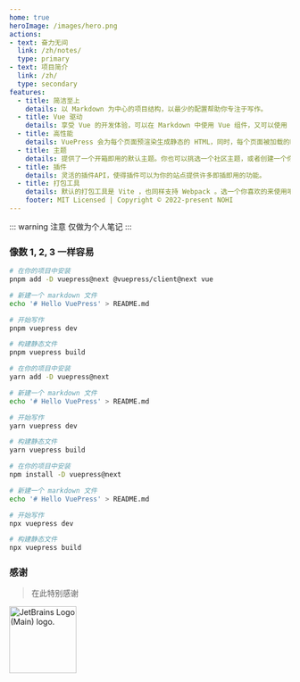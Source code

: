 ```yaml
---
home: true
heroImage: /images/hero.png
actions:
- text: 奋力无间
  link: /zh/notes/
  type: primary
- text: 项目简介
  link: /zh/
  type: secondary
features:
  - title: 简洁至上
    details: 以 Markdown 为中心的项目结构，以最少的配置帮助你专注于写作。
  - title: Vue 驱动
    details: 享受 Vue 的开发体验，可以在 Markdown 中使用 Vue 组件，又可以使用 Vue 来开发自定义主题。
  - title: 高性能
    details: VuePress 会为每个页面预渲染生成静态的 HTML，同时，每个页面被加载的时候，将作为 SPA 运行。
  - title: 主题
    details: 提供了一个开箱即用的默认主题。你也可以挑选一个社区主题，或者创建一个你自己的主题。
  - title: 插件
    details: 灵活的插件API，使得插件可以为你的站点提供许多即插即用的功能。
  - title: 打包工具
    details: 默认的打包工具是 Vite ，也同样支持 Webpack 。选一个你喜欢的来使用吧！
    footer: MIT Licensed | Copyright © 2022-present NOHI
---
```


::: warning 注意
仅做为个人笔记
:::


### 像数 1, 2, 3 一样容易

<CodeGroup>
  <CodeGroupItem title="PNPM" active>

```bash
# 在你的项目中安装
pnpm add -D vuepress@next @vuepress/client@next vue

# 新建一个 markdown 文件
echo '# Hello VuePress' > README.md

# 开始写作
pnpm vuepress dev

# 构建静态文件
pnpm vuepress build
```

  </CodeGroupItem>

  <CodeGroupItem title="YARN">

```bash
# 在你的项目中安装
yarn add -D vuepress@next

# 新建一个 markdown 文件
echo '# Hello VuePress' > README.md

# 开始写作
yarn vuepress dev

# 构建静态文件
yarn vuepress build
```

  </CodeGroupItem>

  <CodeGroupItem title="NPM">

```bash
# 在你的项目中安装
npm install -D vuepress@next

# 新建一个 markdown 文件
echo '# Hello VuePress' > README.md

# 开始写作
npx vuepress dev

# 构建静态文件
npx vuepress build
```

  </CodeGroupItem>
</CodeGroup>


### 感谢
> 在此特别感谢

<a href="https://www.jetbrains.com/community/opensource/#support" target="_blank" title="JetBrains">
<img style="width: 120px;" src="https://resources.jetbrains.com/storage/products/company/brand/logos/jb_beam.png" alt="JetBrains Logo (Main) logo.">
</a>
